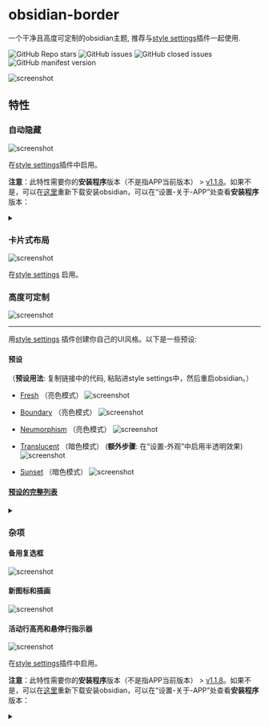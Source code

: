 # obsidian-border

一个干净且高度可定制的obsidian主题, 推荐与[style settings](https://github.com/mgmeyers/obsidian-style-settings)插件一起使用.

![GitHub Repo stars](https://img.shields.io/github/stars/Akifyss/obsidian-border?color=%23eac54f&style=flat-square) ![GitHub issues](https://img.shields.io/github/issues/Akifyss/obsidian-border?color=%232da44e&style=flat-square) ![GitHub closed issues](https://img.shields.io/github/issues-closed/Akifyss/obsidian-border?color=%238250df&style=flat-square) ![GitHub manifest version](https://img.shields.io/github/manifest-json/v/Akifyss/obsidian-border?style=flat-square)

![screenshot](cover-lg.png)

## 特性

### 自动隐藏

![screenshot](img/screenshot.gif)

在[style settings](https://github.com/mgmeyers/obsidian-style-settings)插件中启用。

**注意**：此特性需要你的**安装程序**版本（不是指APP当前版本） > [v1.1.8](https://github.com/obsidianmd/obsidian-releases/releases/tag/v1.1.8-E21)。如果不是，可以在[这里](https://obsidian.md/download)重新下载安装obsidian，可以在“设置-关于-APP”处查看**安装程序**版本：

<details>
<summary></summary>
<img src="img/version-2.png">
</details>

### 卡片式布局

![screenshot](img/card.png)

在[style settings](https://github.com/mgmeyers/obsidian-style-settings) 启用。

### 高度可定制

![screenshot](img/screenshot-2.png)

---

用[style settings](https://github.com/mgmeyers/obsidian-style-settings) 插件创建你自己的UI风格。以下是一些预设:

#### 预设

（**预设用法**: 复制链接中的代码, 粘贴进style settings中，然后重启obsidian。）

+ [Fresh](https://github.com/Akifyss/obsidian-border/blob/main/presets/Fresh.json) （亮色模式）
![screenshot](img/Fresh.png)

+ [Boundary](https://github.com/Akifyss/obsidian-border/blob/main/presets/Boundary.json) （亮色模式）
![screenshot](img/Boundary.png)

+ [Neumorphism](https://github.com/Akifyss/obsidian-border/blob/main/presets/Neumorphism.json) （亮色模式）
![screenshot](img/Neumorphism.png)

+ [Translucent](https://github.com/Akifyss/obsidian-border/blob/main/presets/Translucent.json) （暗色模式）
(**额外步骤**: 在“设置-外观”中启用半透明效果)
![screenshot](img/Translucent.png)

+ [Sunset](https://github.com/Akifyss/obsidian-border/blob/main/presets/Sunset.json) （暗色模式）
![screenshot](img/Sunset.png)

#### [预设的完整列表](https://github.com/Akifyss/obsidian-border/blob/main/presets.md)

<details>
<summary></summary>
<ul>
<li><a href="https://github.com/Akifyss/obsidian-border/blob/main/presets/Side.json">Side</a> （亮色模式）</li>
<img src="img/Side.png">
<li><a href="https://github.com/Akifyss/obsidian-border/blob/main/presets/Paper-like.json">Paper-like</a> （亮色模式）</li>
<img src="img/Paper-like.png">
<li><a href="https://github.com/Akifyss/obsidian-border/blob/main/presets/Glassmorphism.json">Glassmorphism</a> （暗色模式）</li>
<img src="img/Glassmorphism.png">
<li><a href="https://github.com/Akifyss/obsidian-border/blob/main/presets/Lightup.json">Lightup</a> （暗色模式）</li>
<img src="img/Lightup.png">
<li><a href="https://github.com/Akifyss/obsidian-border/blob/main/presets/Mint.json">Mint</a> （亮色模式）</li>
<img src="img/Mint.png">
<li><a href="https://github.com/Akifyss/obsidian-border/blob/main/presets/Silver.json">Silver</a> （亮色模式）</li>
<img src="img/Silver.gif">
<li>WIP...</li>
</ul>
</details>

### 杂项

#### 备用复选框

![screenshot](img/Checkboxes.png)

#### 新图标和插画

![screenshot](img/colorful-icon.png)

#### 活动行高亮和悬停行指示器

![screenshot](img/line.gif)

在[style settings](https://github.com/mgmeyers/obsidian-style-settings)插件中启用。

**注意**：此特性需要你的**安装程序**版本（不是指APP当前版本） > [v1.1.8](https://github.com/obsidianmd/obsidian-releases/releases/tag/v1.1.8-E21)。如果不是，可以在[这里](https://obsidian.md/download)重新下载安装obsidian，可以在“设置-关于-APP”处查看**安装程序**版本：

<details>
<summary></summary>
<img src="img/version-2.png">
</details>
